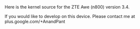 Here is the kernel source for the ZTE Awe (n800) version 3.4.

If you would like to develop on this device. Please contact me at
plus.google.com/+AnandPant
